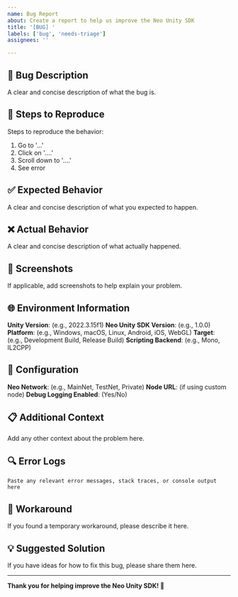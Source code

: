 ```yaml
---
name: Bug Report
about: Create a report to help us improve the Neo Unity SDK
title: '[BUG] '
labels: ['bug', 'needs-triage']
assignees: ''

---
```


## 🐛 Bug Description
A clear and concise description of what the bug is.

## 🔄 Steps to Reproduce
Steps to reproduce the behavior:
1. Go to '...'
2. Click on '....'
3. Scroll down to '....'
4. See error

## ✅ Expected Behavior
A clear and concise description of what you expected to happen.

## ❌ Actual Behavior
A clear and concise description of what actually happened.

## 📸 Screenshots
If applicable, add screenshots to help explain your problem.

## 🌐 Environment Information
**Unity Version**: (e.g., 2022.3.15f1)
**Neo Unity SDK Version**: (e.g., 1.0.0)
**Platform**: (e.g., Windows, macOS, Linux, Android, iOS, WebGL)
**Target**: (e.g., Development Build, Release Build)
**Scripting Backend**: (e.g., Mono, IL2CPP)

## 📄 Configuration
**Neo Network**: (e.g., MainNet, TestNet, Private)
**Node URL**: (if using custom node)
**Debug Logging Enabled**: (Yes/No)

## 📋 Additional Context
Add any other context about the problem here.

## 🔍 Error Logs
```
Paste any relevant error messages, stack traces, or console output here
```

## 🚀 Workaround
If you found a temporary workaround, please describe it here.

## 💡 Suggested Solution
If you have ideas for how to fix this bug, please share them here.

---

**Thank you for helping improve the Neo Unity SDK! 🙏**